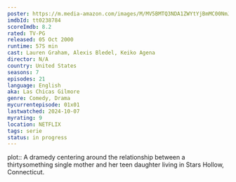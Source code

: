 ```yaml
---
poster: https://m.media-amazon.com/images/M/MV5BMTQ3NDA1ZWYtYjBmMC00NmJjLWI1NjgtYjg2NDhmMTY2YWQ4XkEyXkFqcGdeQXVyNzA5NjUyNjM@._V1_SX300.jpg
imdbId: tt0238784
scoreImdb: 8.2
rated: TV-PG
released: 05 Oct 2000
runtime: 57S min
cast: Lauren Graham, Alexis Bledel, Keiko Agena
director: N/A
country: United States
seasons: 7
episodes: 21
language: English
aka: Las Chicas Gilmore
genre: Comedy, Drama
mycurrentepisode: 01x01
lastwatched: 2024-10-07
myrating: 9
location: NETFLIX
tags: serie
status: in progress
---
```


plot:: A dramedy centering around the relationship between a thirtysomething single mother and her teen daughter living in Stars Hollow, Connecticut.